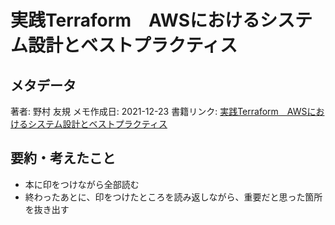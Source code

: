 # 実践Terraform　AWSにおけるシステム設計とベストプラクティス

## メタデータ

著者: 野村 友規
メモ作成日: 2021-12-23
書籍リンク: [実践Terraform　AWSにおけるシステム設計とベストプラクティス](https://www.amazon.co.jp/%E5%AE%9F%E8%B7%B5Terraform-AWS%E3%81%AB%E3%81%8A%E3%81%91%E3%82%8B%E3%82%B7%E3%82%B9%E3%83%86%E3%83%A0%E8%A8%AD%E8%A8%88%E3%81%A8%E3%83%99%E3%82%B9%E3%83%88%E3%83%97%E3%83%A9%E3%82%AF%E3%83%86%E3%82%A3%E3%82%B9-%E6%8A%80%E8%A1%93%E3%81%AE%E6%B3%89%E3%82%B7%E3%83%AA%E3%83%BC%E3%82%BA%EF%BC%88NextPublishing%EF%BC%89-%E9%87%8E%E6%9D%91-%E5%8F%8B%E8%A6%8F-ebook/dp/B07XT7LJLC)

## 要約・考えたこと

- 本に印をつけながら全部読む
- 終わったあとに、印をつけたところを読み返しながら、重要だと思った箇所を抜き出す